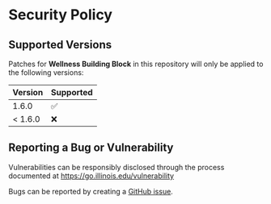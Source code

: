 # Security Policy

## Supported Versions

Patches for **Wellness Building Block** in this repository will only be applied to the following versions:

| Version  | Supported          |
|----------| ------------------ |
| 1.6.0    | :white_check_mark: |
| < 1.6.0 | :x: |

## Reporting a Bug or Vulnerability

Vulnerabilities can be responsibly disclosed through the process
 documented at https://go.illinois.edu/vulnerability

Bugs can be reported by creating a [GitHub issue](https://github.com/rokwire/wellness-building-block/issues/new?assignees=&labels=bug&template=bug_report.md&title=%5BBUG%5D+).